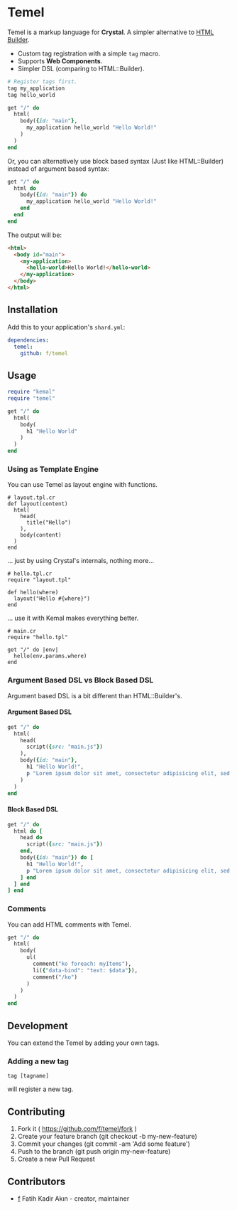 # Temel

Temel is a markup language for **Crystal**. A simpler alternative to [HTML Builder](http://github.com/crystal-lang/html-builder).

- Custom tag registration with a simple `tag` macro.
- Supports **Web Components**.
- Simpler DSL (comparing to HTML::Builder).

```ruby
# Register tags first.
tag my_application
tag hello_world

get "/" do
  html(
    body({id: "main"},
      my_application hello_world "Hello World!"
    )
  )
end
```

Or, you can alternatively use block based syntax (Just like HTML::Builder) instead of argument based syntax:

```ruby
get "/" do
  html do
    body({id: "main"}) do
      my_application hello_world "Hello World!"
    end
  end
end
```

The output will be:
```html
<html>
  <body id="main">
    <my-application>
      <hello-world>Hello World!</hello-world>
    </my-application>
  </body>
</html>
```

## Installation

Add this to your application's `shard.yml`:

```yaml
dependencies:
  temel:
    github: f/temel
```

## Usage

```ruby
require "kemal"
require "temel"

get "/" do
  html(
    body(
      h1 "Hello World"
    )
  )
end
```

### Using as Template Engine

You can use Temel as layout engine with functions.

```crystal
# layout.tpl.cr
def layout(content)
  html(
    head(
      title("Hello")
    ),
    body(content)
  )
end
```

... just by using Crystal's internals, nothing more...

```crystal
# hello.tpl.cr
require "layout.tpl"

def hello(where)
  layout("Hello #{where}")
end
```

... use it with Kemal makes everything better.
```crystal
# main.cr
require "hello.tpl"

get "/" do |env|
  hello(env.params.where)
end
```

### Argument Based DSL vs Block Based DSL

Argument based DSL is a bit different than HTML::Builder's.

#### Argument Based DSL
```ruby
get "/" do
  html(
    head(
      script({src: "main.js"})
    ),
    body({id: "main"},
      h1 "Hello World!",
      p "Lorem ipsum dolor sit amet, consectetur adipisicing elit, sed do eiusmod tempor incididunt ut labore et dolore magna aliqua."
    )
  )
end
```

#### Block Based DSL
```ruby
get "/" do
  html do [
    head do
      script({src: "main.js"})
    end,
    body({id: "main"}) do [
      h1 "Hello World!",
      p "Lorem ipsum dolor sit amet, consectetur adipisicing elit, sed do eiusmod tempor incididunt ut labore et dolore magna aliqua."
    ] end
  ] end
] end
```

### Comments
You can add HTML comments with Temel.

```ruby
get "/" do
  html(
    body(
      ul(
        comment("ko foreach: myItems"),
        li({"data-bind": "text: $data"}),
        comment("/ko")
      )
    )
  )
end
```

## Development

You can extend the Temel by adding your own tags.

### Adding a new tag

```
tag [tagname]
```

will register a new tag.

## Contributing

1. Fork it ( https://github.com/f/temel/fork )
2. Create your feature branch (git checkout -b my-new-feature)
3. Commit your changes (git commit -am 'Add some feature')
4. Push to the branch (git push origin my-new-feature)
5. Create a new Pull Request

## Contributors

- [f](https://github.com/f) Fatih Kadir Akın - creator, maintainer
